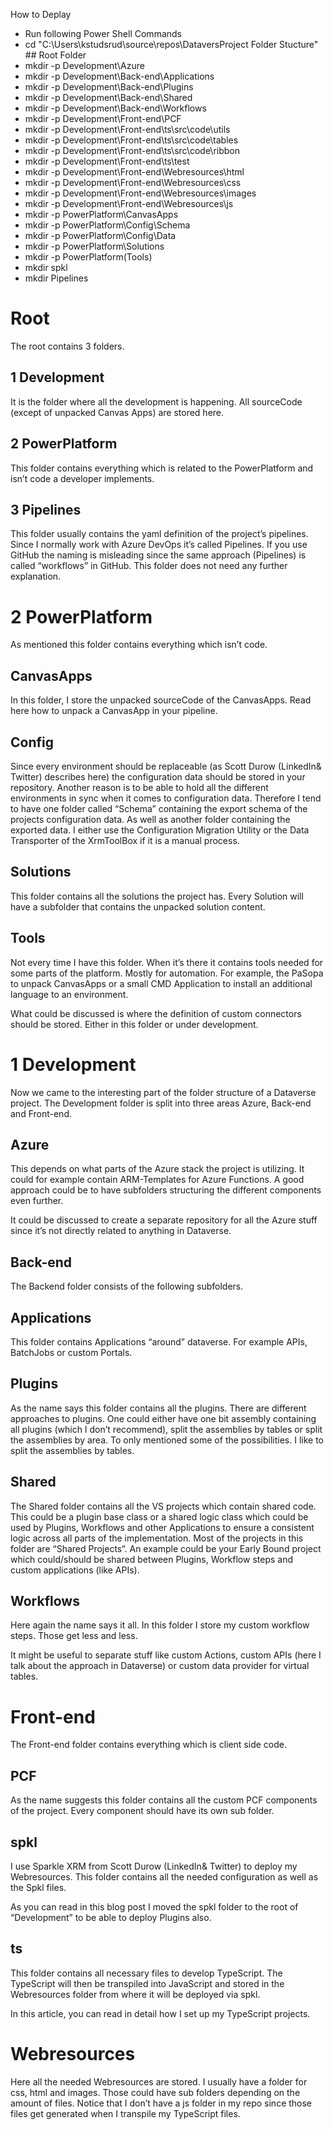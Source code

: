How to Deplay
- Run following Power Shell Commands
- cd "C:\Users\kstudsrud\source\repos\DataversProject Folder Stucture" ## Root Folder
- mkdir -p Development\Azure
- mkdir -p Development\Back-end\Applications
- mkdir -p Development\Back-end\Plugins
- mkdir -p Development\Back-end\Shared
- mkdir -p Development\Back-end\Workflows
- mkdir -p Development\Front-end\PCF
- mkdir -p Development\Front-end\ts\src\code\utils
- mkdir -p Development\Front-end\ts\src\code\tables
- mkdir -p Development\Front-end\ts\src\code\ribbon
- mkdir -p Development\Front-end\ts\test
- mkdir -p Development\Front-end\Webresources\html
- mkdir -p Development\Front-end\Webresources\css
- mkdir -p Development\Front-end\Webresources\images
- mkdir -p Development\Front-end\Webresources\js
- mkdir -p PowerPlatform\CanvasApps
- mkdir -p PowerPlatform\Config\Schema
- mkdir -p PowerPlatform\Config\Data
- mkdir -p PowerPlatform\Solutions
- mkdir -p PowerPlatform\(Tools)
- mkdir spkl
- mkdir Pipelines



# Root
The root contains 3 folders.

## 1 Development
It is the folder where all the development is happening. All sourceCode (except of unpacked Canvas Apps) are stored here.

## 2 PowerPlatform
This folder contains everything which is related to the PowerPlatform and isn’t code a developer implements.

## 3 Pipelines
This folder usually contains the yaml definition of the project’s pipelines. Since I normally work with Azure DevOps it’s called Pipelines.
If you use GitHub the naming is misleading since the same approach (Pipelines) is called “workflows” in GitHub.
This folder does not need any further explanation.

# 2 PowerPlatform
As mentioned this folder contains everything which isn’t code.

## CanvasApps
In this folder, I store the unpacked sourceCode of the CanvasApps. Read here how to unpack a CanvasApp in your pipeline.

## Config
Since every environment should be replaceable (as Scott Durow (LinkedIn& Twitter) describes here) the configuration data should be stored in your repository. Another reason is to be able to hold all the different environments in sync when it comes to configuration data.
Therefore I tend to have one folder called “Schema” containing the export schema of the projects configuration data. As well as another folder containing the exported data.
I either use the Configuration Migration Utility or the Data Transporter of the XrmToolBox if it is a manual process.

## Solutions
This folder contains all the solutions the project has. Every Solution will have a subfolder that contains the unpacked solution content.

## Tools
Not every time I have this folder. When it’s there it contains tools needed for some parts of the platform. Mostly for automation. For example, the PaSopa to unpack CanvasApps or a small CMD Application to install an additional language to an environment.

What could be discussed is where the definition of custom connectors should be stored. Either in this folder or under development.

# 1 Development
Now we came to the interesting part of the folder structure of a Dataverse project. The Development folder is split into three areas Azure, Back-end and Front-end.

## Azure
This depends on what parts of the Azure stack the project is utilizing. It could for example contain ARM-Templates for Azure Functions. A good approach could be to have subfolders structuring the different components even further.

It could be discussed to create a separate repository for all the Azure stuff since it’s not directly related to anything in Dataverse.
## Back-end
The Backend folder consists of the following subfolders.

## Applications
This folder contains Applications “around” dataverse. For example APIs, BatchJobs or custom Portals.

## Plugins
As the name says this folder contains all the plugins. There are different approaches to plugins. One could either have one bit assembly containing all plugins (which I don’t recommend), split the assemblies by tables or split the assemblies by area. To only mentioned some of the possibilities. I like to split the assemblies by tables.

## Shared
The Shared folder contains all the VS projects which contain shared code. This could be a plugin base class or a shared logic class which could be used by Plugins, Workflows and other Applications to ensure a consistent logic across all parts of the implementation. Most of the projects in this folder are “Shared Projects“.
An example could be your Early Bound project which could/should be shared between Plugins, Workflow steps and custom applications (like APIs).

## Workflows
Here again the name says it all. In this folder I store my custom workflow steps. Those get less and less.

It might be useful to separate stuff like custom Actions, custom APIs (here I talk about the approach in Dataverse) or custom data provider for virtual tables.
# Front-end
The Front-end folder contains everything which is client side code.

## PCF
As the name suggests this folder contains all the custom PCF components of the project. Every component should have its own sub folder.

## spkl
I use Sparkle XRM from Scott Durow (LinkedIn& Twitter) to deploy my Webresources. This folder contains all the needed configuration as well as the Spkl files.

As you can read in this blog post I moved the spkl folder to the root of “Development” to be able to deploy Plugins also.
## ts
This folder contains all necessary files to develop TypeScript. The TypeScript will then be transpiled into JavaScript and stored in the Webresources folder from where it will be deployed via spkl.

In this article, you can read in detail how I set up my TypeScript projects.
# Webresources
Here all the needed Webresources are stored. I usually have a folder for css, html and images. Those could have sub folders depending on the amount of files. Notice that I don’t have a js folder in my repo since those files get generated when I transpile my TypeScript files.